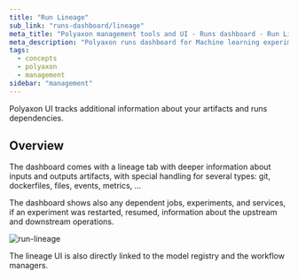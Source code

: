 ```yaml
---
title: "Run Lineage"
sub_link: "runs-dashboard/lineage"
meta_title: "Polyaxon management tools and UI - Runs dashboard - Run Lineage"
meta_description: "Polyaxon runs dashboard for Machine learning experiment tracking and visualizations."
tags:
  - concepts
  - polyaxon
  - management
sidebar: "management"
---
```


Polyaxon UI tracks additional information about your artifacts and runs dependencies.

## Overview

The dashboard comes with a lineage tab with deeper information about inputs and outputs artifacts, with special handling for several types: git, dockerfiles, files, events, metrics, …

The dashboard shows also any dependent jobs, experiments, and services, if an experiment was restarted, resumed, information about the upstream and downstream operations.

![run-lineage](../../../../content/images/dashboard/runs/lineage.png)

The lineage UI is also directly linked to the model registry and the workflow managers.

